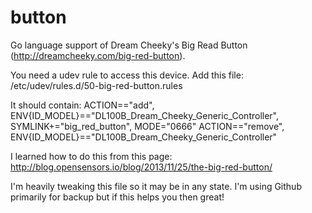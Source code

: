 button
======

Go language support of Dream Cheeky's Big Read Button (http://dreamcheeky.com/big-red-button).

You need a udev rule to access this device.  Add this file:
/etc/udev/rules.d/50-big-red-button.rules

It should contain:
ACTION=="add", ENV{ID_MODEL}=="DL100B_Dream_Cheeky_Generic_Controller", SYMLINK+="big_red_button", MODE="0666"
ACTION=="remove", ENV{ID_MODEL}=="DL100B_Dream_Cheeky_Generic_Controller"


I learned how to do this from this page:
http://blog.opensensors.io/blog/2013/11/25/the-big-red-button/

I'm heavily tweaking this file so it may be in any state.  I'm using Github primarily for backup
but if this helps you then great!

